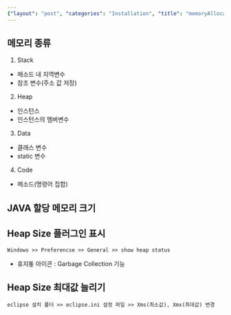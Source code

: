 ```yaml
---
{"layout": "post", "categories": "Installation", "title": "memoryAllocation", "feature-img": "assets/img/feature_img.png"}
---
```

## 메모리 종류
1. Stack
- 메소드 내 지역변수
- 참조 변수(주소 값 저장)

2. Heap
- 인스턴스
- 인스턴스의 멤버변수

3. Data
- 클래스 변수
- static 변수

4. Code
- 메소드(명령어 집합)

## JAVA 할당 메모리 크기


## Heap Size 플러그인 표시
```
Windows >> Preferencse >> General >> show heap status
```
- 휴지톻 아이콘 : Garbage Collection 기능

## Heap Size 최대값 늘리기
```
eclipse 설치 폴더 >> eclipse.ini 설정 파일 >> Xms(최소값), Xmx(최대값) 변경
```



